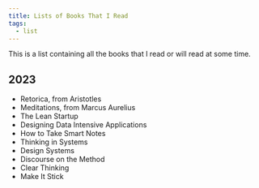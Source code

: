 ```yaml
---
title: Lists of Books That I Read
tags:
  - list
---
```


This is a list containing all the books that I read
or will read at some time.

## 2023

- Retorica, from Aristotles
- Meditations, from Marcus Aurelius
- The Lean Startup
- Designing Data Intensive Applications
- How to Take Smart Notes
- Thinking in Systems
- Design Systems
- Discourse on the Method
- Clear Thinking
- Make It Stick

